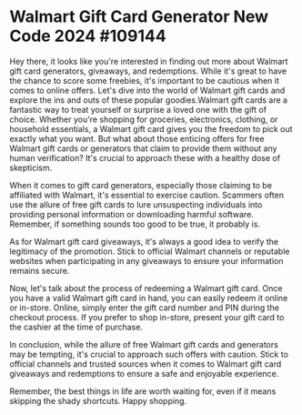 # Walmart Gift Card Generator New Code 2024 #109144

Hey there, it looks like you're interested in finding out more about Walmart gift card generators, giveaways, and redemptions. While it's great to have the chance to score some freebies, it's important to be cautious when it comes to online offers. Let's dive into the world of Walmart gift cards and explore the ins and outs of these popular goodies.Walmart gift cards are a fantastic way to treat yourself or surprise a loved one with the gift of choice. Whether you're shopping for groceries, electronics, clothing, or household essentials, a Walmart gift card gives you the freedom to pick out exactly what you want. But what about those enticing offers for free Walmart gift cards or generators that claim to provide them without any human verification? It's crucial to approach these with a healthy dose of skepticism.

When it comes to gift card generators, especially those claiming to be affiliated with Walmart, it's essential to exercise caution. Scammers often use the allure of free gift cards to lure unsuspecting individuals into providing personal information or downloading harmful software. Remember, if something sounds too good to be true, it probably is.


As for Walmart gift card giveaways, it's always a good idea to verify the legitimacy of the promotion. Stick to official Walmart channels or reputable websites when participating in any giveaways to ensure your information remains secure.

Now, let's talk about the process of redeeming a Walmart gift card. Once you have a valid Walmart gift card in hand, you can easily redeem it online or in-store. Online, simply enter the gift card number and PIN during the checkout process. If you prefer to shop in-store, present your gift card to the cashier at the time of purchase.

In conclusion, while the allure of free Walmart gift cards and generators may be tempting, it's crucial to approach such offers with caution. Stick to official channels and trusted sources when it comes to Walmart gift card giveaways and redemptions to ensure a safe and enjoyable experience.

Remember, the best things in life are worth waiting for, even if it means skipping the shady shortcuts. Happy shopping.
